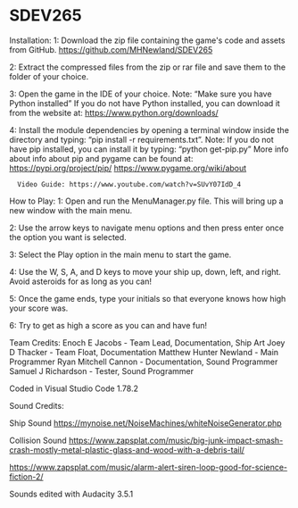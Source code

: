 # SDEV265

Installation: 
1:    Download the zip file containing the game's code and assets from GitHub.
      https://github.com/MHNewland/SDEV265

2:    Extract the compressed files from the zip or rar file and save them to the folder of your choice.

3:    Open the game in the IDE of your choice.
      Note: “Make sure you have Python installed”
      If you do not have Python installed, you can download it from the website at: https://www.python.org/downloads/
      

4:    Install the module dependencies by opening a terminal window inside the directory and typing: “pip install -r requirements.txt”.
      Note: If you do not have pip installed, you can install it by typing: “python get-pip.py”
      More info about info about pip and pygame can be found at:
      https://pypi.org/project/pip/
      https://www.pygame.org/wiki/about

      Video Guide: https://www.youtube.com/watch?v=SUvY07IdD_4


How to Play: 
1:    Open and run the MenuManager.py file. This will bring up a new window with the main menu.

2:    Use the arrow keys to navigate menu options and then press enter once the option you want is selected.


3:    Select the Play option in the main menu to start the game.


4:    Use the W, S, A, and D keys to move your ship up, down, left, and right. Avoid asteroids for as long as you can!


5:    Once the game ends, type your initials so that everyone knows how high your score was.


6:    Try to get as high a score as you can and have fun!


Team Credits:
Enoch E Jacobs - Team Lead, Documentation, Ship Art
Joey D Thacker - Team Float, Documentation
Matthew Hunter Newland - Main Programmer
Ryan Mitchell Cannon - Documentation, Sound Programmer
Samuel J Richardson - Tester, Sound Programmer

Coded in Visual Studio Code 1.78.2

Sound Credits:

Ship Sound
https://mynoise.net/NoiseMachines/whiteNoiseGenerator.php

Collision Sound
https://www.zapsplat.com/music/big-junk-impact-smash-crash-mostly-metal-plastic-glass-and-wood-with-a-debris-tail/

https://www.zapsplat.com/music/alarm-alert-siren-loop-good-for-science-fiction-2/

Sounds edited with Audacity 3.5.1